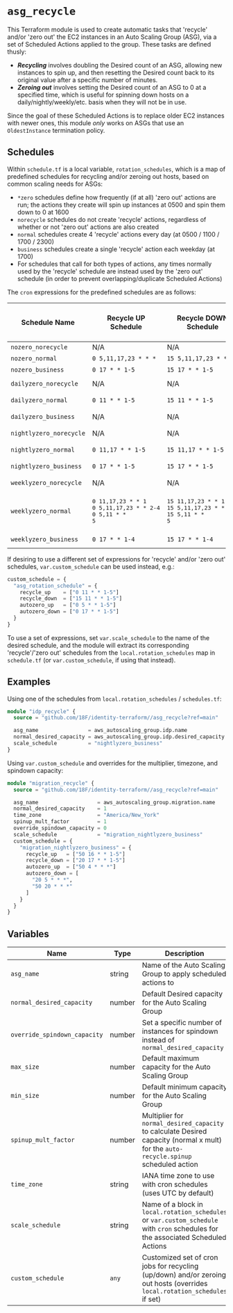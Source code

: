 # `asg_recycle`

This Terraform module is used to create automatic tasks that 'recycle' and/or 'zero out' the EC2 instances in an Auto Scaling Group (ASG), via a set of Scheduled Actions applied to the group. These tasks are defined thusly:

- ***Recycling*** involves doubling the Desired count of an ASG, allowing new instances to spin up, and then resetting the Desired count back to its original value after a specific number of minutes.
- ***Zeroing out*** involves setting the Desired count of an ASG to 0 at a specified time, which is useful for spinning down hosts on a daily/nightly/weekly/etc. basis when they will not be in use.

Since the goal of these Scheduled Actions is to replace older EC2 instances with newer ones, this module *only* works on ASGs that use an `OldestInstance` termination policy.

## Schedules

Within `schedule.tf` is a local variable, `rotation_schedules`, which is a map of predefined schedules for recycling and/or zeroing out hosts, based on common scaling needs for ASGs:

- `*zero` schedules define how frequently (if at all) 'zero out' actions are run; the actions they create will spin up instances at 0500 and spin them down to 0 at 1600
- `norecycle` schedules do not create 'recycle' actions, regardless of whether or not 'zero out' actions are also created
- `normal` schedules create 4 'recycle' actions every day (at 0500 / 1100 / 1700 / 2300)
- `business` schedules create a single 'recycle' action each weekday (at 1700)
- For schedules that call for both types of actions, any times normally used by the 'recycle' schedule are instead used by the 'zero out' schedule (in order to prevent overlapping/duplicate Scheduled Actions)

The `cron` expressions for the predefined schedules are as follows:

| Schedule Name           | Recycle UP Schedule                                                 | Recycle DOWN Schedule                                                  | Zero-Out UP Schedule | Zero-Out DOWN Schedule |
| ----------              | ----------                                                          | ----------                                                             | ----------           | ----------             |
| `nozero_norecycle`      | N/A                                                                 | N/A                                                                    | N/A                  | N/A                    |
| `nozero_normal`         | `0 5,11,17,23 * * *`                                                | `15 5,11,17,23 * * *`                                                  | N/A                  | N/A                    |
| `nozero_business`       | `0 17 * * 1-5`                                                      | `15 17 * * 1-5`                                                        | N/A                  | N/A                    |
| `dailyzero_norecycle`   | N/A                                                                 | N/A                                                                    | `0 5 * * 1-5`        | `0 17 * * 1-5`         |
| `dailyzero_normal`      | `0 11 * * 1-5`                                                      | `15 11 * * 1-5`                                                        | `0 5 * * 1-5`        | `0 17 * * 1-5`         |
| `dailyzero_business`    | N/A                                                                 | N/A                                                                    | `0 5 * * 1-5`        | `0 17 * * 1-5`         |
| `nightlyzero_norecycle` | N/A                                                                 | N/A                                                                    | `0 5 * * 1-5`        | `0 21 * * 1-5`         |
| `nightlyzero_normal`    | `0 11,17 * * 1-5`                                                   | `15 11,17 * * 1-5`                                                     | `0 5 * * 1-5`        | `0 21 * * 1-5`         |
| `nightlyzero_business`  | `0 17 * * 1-5`                                                      | `15 17 * * 1-5`                                                        | `0 5 * * 1-5`        | `0 21 * * 1-5`         |
| `weeklyzero_norecycle`  | N/A                                                                 | N/A                                                                    | `0 5 * * 1`          | `0 17 * * 5`           |
| `weeklyzero_normal`     | <pre>0 11,17,23 * * 1<br>0 5,11,17,23 * * 2-4<br>0 5,11 * * 5</pre> | <pre>15 11,17,23 * * 1<br>15 5,11,17,23 * * 2-4<br>15 5,11 * * 5</pre> | `0 5 * * 1`          | `0 17 * * 5`           |
| `weeklyzero_business`   | `0 17 * * 1-4`                                                      | `15 17 * * 1-4`                                                        | `0 5 * * 1`          | `0 17 * * 5`           |

If desiring to use a different set of expressions for 'recycle' and/or 'zero out' schedules, `var.custom_schedule` can be used instead, e.g.:

```terraform
custom_schedule = {
  "asg_rotation_schedule" = {
    recycle_up    = ["0 11 * * 1-5"]
    recycle_down  = ["15 11 * * 1-5"]
    autozero_up   = ["0 5 * * 1-5"]
    autozero_down = ["0 17 * * 1-5"]
  }
}
```

To use a set of expressions, set `var.scale_schedule` to the name of the desired schedule, and the module will extract its corresponding 'recycle'/'zero out' schedules from the `local.rotation_schedules` map in `schedule.tf` (or `var.custom_schedule`, if using that instead).

## Examples

Using one of the schedules from `local.rotation_schedules` / `schedules.tf`:

```terraform
module "idp_recycle" {
  source = "github.com/18F/identity-terraform//asg_recycle?ref=main"

  asg_name                = aws_autoscaling_group.idp.name
  normal_desired_capacity = aws_autoscaling_group.idp.desired_capacity
  scale_schedule          = "nightlyzero_business"
}
```

Using `var.custom_schedule` and overrides for the multiplier, timezone, and spindown capacity:

```terraform
module "migration_recycle" {
  source = "github.com/18F/identity-terraform//asg_recycle?ref=main"

  asg_name                   = aws_autoscaling_group.migration.name
  normal_desired_capacity    = 1
  time_zone                  = "America/New_York"
  spinup_mult_factor         = 1
  override_spindown_capacity = 0
  scale_schedule             = "migration_nightlyzero_business"
  custom_schedule = {
    "migration_nightlyzero_business" = {
      recycle_up   = ["50 16 * * 1-5"]
      recycle_down = ["20 17 * * 1-5"]
      autozero_up  = ["50 4 * * *"]
      autozero_down = [
        "20 5 * * *",
        "50 20 * * *"
      ]
    }
  }
}
```

## Variables

| Name                         | Type    | Description                                                                                                                           | Required | Default            |
| ----                         | ----    | -----------                                                                                                                           | -------- | -------            |
| `asg_name`                   | string  | Name of the Auto Scaling Group to apply scheduled actions to                                                                          | YES      | N/A                |
| `normal_desired_capacity`    | number  | Default Desired capacity for the Auto Scaling Group                                                                                   | YES      | N/A                |
| `override_spindown_capacity` | number  | Set a specific number of instances for spindown instead of `normal_desired_capacity`                                                  | NO       | -1                 |
| `max_size`                   | number  | Default maximum capacity for the Auto Scaling Group                                                                                   | NO       | -1                 |
| `min_size`                   | number  | Default minimum capacity for the Auto Scaling Group                                                                                   | NO       | -1                 |
| `spinup_mult_factor`         | number  | Multiplier for `normal_desired_capacity` to calculate Desired capacity (normal x mult) for the `auto-recycle.spinup` scheduled action | NO       | 2                  |
| `time_zone`                  | string  | IANA time zone to use with cron schedules (uses UTC by default)                                                                       | NO       | Etc/UTC            |
| `scale_schedule`             | string  | Name of a block in `local.rotation_schedules` or `var.custom_schedule` with `cron` schedules for the associated Scheduled Actions     | NO       | `nozero_norecycle` |
| `custom_schedule`            | `any`   | Customized set of cron jobs for recycling (up/down) and/or zeroing out hosts (overrides `local.rotation_schedules` if set)            | NO       | {}                 |

